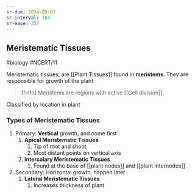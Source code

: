 ```yaml
---
sr-due: 2024-09-07
sr-interval: 365
sr-ease: 357
---
```

## Meristematic Tissues
#biology #NCERT/11 

Meristematic tissues, are [[Plant Tissues]] found in **meristems**.  They are responsible for growth of the plant
> [!info] Meristems are regions with active [[Cell division]].

Classified by location in plant
### Types of Meristematic Tissues
1. Primary: **Vertical** growth, and come first 
   1. **Apical Meristematic Tissues**
	   1. Tip of root and shoot
	   2. Most distant points on vertical axis
   2. **Intercalary Meristematic Tissues**
		1. Found at the base of [[plant nodes]] and [[plant internodes]]
2. Secondary: Horizontal growth, happen later
	1. **Lateral Meristematic Tissues**
		1. Increases thickness of plant